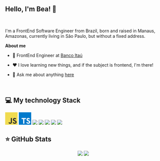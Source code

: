 ## Hello, I'm Bea! 👋
  <!--  <p  align="center"><img  width="20%" height="20%" align="center" alt="Hello, I'm Beatriz C. Araújo!"  <img src="https://i.ibb.co/cv1VTQT/icon-github.png" alt="icon-github"
</p>-->

  

<br  />

  

I'm a FrontEnd Software Engineer from Brazil, born and raised in Manaus, Amazonas, currently living in São Paulo, but without a fixed address.
  

**About me**

  

- 💼 FrontEnd Engineer at [Banco Itaú](https://www.itau.com.br/)

  



  

- ❤️ I love learning new things, and if the subject is frontend, I'm there!

  

- 💬 Ask me about anything [here](https://github.com//beatrizaraujoam)

   
<br  />

## 💻 My technology Stack 

<code><img  height="40"  alt="javascript"  src="https://raw.githubusercontent.com/github/explore/80688e429a7d4ef2fca1e82350fe8e3517d3494d/topics/javascript/javascript.png"></code>
<code><img  height="40"  alt="typescript"  src="https://raw.githubusercontent.com/github/explore/80688e429a7d4ef2fca1e82350fe8e3517d3494d/topics/typescript/typescript.png"></code>
 <code><img src="https://i.ibb.co/qjYQnJv/download-4.jpg" height="45"></code>
 <code><img src="https://i.ibb.co/4Sc7qKn/images-2.png" height="45"></code>
<code><img src="https://i.ibb.co/Bg9W5Jk/download.png" height="45"></code> 
<code><img src="https://i.ibb.co/D1WW3cd/download-1.png" height="45"></code>
<code><img src="https://i.ibb.co/zbKzdMy/png-transparent-black-and-blue-atom-icon-screenshot-react-javascript-responsive-web-design-github-an.png" height="40"></code>

  
  


## ⭐ GitHub Stats

<!-- GITHUB STATUS -->
<div align="center">
<img height="180em" src="https://github-readme-stats.vercel.app/api?username=beatrizaraujoam&show_icons=true&theme=dark&include_all_commits=true&count_private=true"/>
  <img height="180em" src="https://github-readme-stats.vercel.app/api/top-langs/?username=beatrizaraujoam&layout=compact&langs_count=10&theme=dark"/>

  <!-- TEMAS: dark, radical, merko, gruvbox, tokyonight, onedark, cobalt, synthwave, highcontrast, dracula -->
</div>


  <!--  <a href="https://github.com/beatrizaraujoam"><img align="center" src="https://github-readme-stats.vercel.app/api?username=beatrizaraujoam&show_icons=true&theme=jolly&include_all_commits=true&count_private=true"/> <a><img align="center" src="https://github-readme-stats.vercel.app/api/top-langs/?username=beatrizaraujoam&layout=compact&langs_count=16&theme=jolly"/> -->


  


